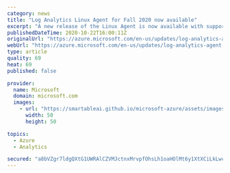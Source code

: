 ```yaml
---
category: news
title: "Log Analytics Linux Agent for Fall 2020 now available"
excerpt: "A new release of the Linux Agent is now available with support fixes and a new troubleshooting tool."
publishedDateTime: 2020-10-22T16:00:11Z
originalUrl: "https://azure.microsoft.com/en-us/updates/log-analytics-agent-for-linux-fall-2020-now-available/"
webUrl: "https://azure.microsoft.com/en-us/updates/log-analytics-agent-for-linux-fall-2020-now-available/"
type: article
quality: 69
heat: 69
published: false

provider:
  name: Microsoft
  domain: microsoft.com
  images:
    - url: "https://smartableai.github.io/microsoft-azure/assets/images/organizations/microsoft.com-50x50.jpg"
      width: 50
      height: 50

topics:
  - Azure
  - Analytics

secured: "a8bVZgr7ldgQXtG1UWRAlCZVMJctnxMrvpfOhsLh1oaHOlMt6y1XtXCiLkLwcp2tyrpImy6hhGTX4YoEZNHLvNOgf5NkYaj0D0Rho8wm3VK/sJH5FKzpzlPFu32eD9EN9U0GlUo4HjkrQ0gCMyzrvOfQWk4YuTGr/RQ+yy6nY5wClZ+gz3fH3CleIpgNj7aJTgyFJbb2tfoVGV5Tz9ofjF4svCryqHZYzAVODz4+R5y0eNLfEWtQ9dxDTExcFIBJ6M7V4AAD5LJWo0d/5L8HsVh9iBg+mk7r7VyIIOwreXkZIFnxD14Qcdt+HfG03/bZPFH/JxchbhOAap2BDp8Y0LnVI4rXjicQUMJIwmL8okw=;zHYJvZq8xHrR5MAGDoUjfQ=="
---
```


